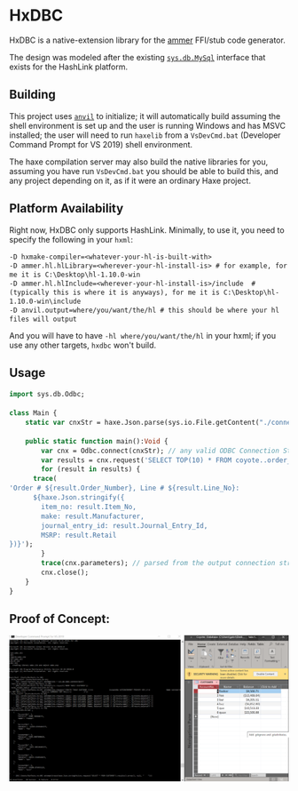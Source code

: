 # HxDBC
HxDBC is a native-extension library for the [ammer](https://github.com/Aurel300/ammer) FFI/stub code generator.

The design was modeled after the existing [`sys.db.MySql`](https://github.com/HaxeFoundation/haxe/blob/4.0.5/std/hl/_std/sys/db/Mysql.hx) interface that exists for the HashLink platform.

## Building
This project uses [`anvil`](https://github.com/piboistudios/anvil) to initialize; it will automatically build assuming the shell environment is set up and the user is running Windows and has MSVC installed; the user will need to run `haxelib` from a `VsDevCmd.bat` (Developer Command Prompt for VS 2019) shell environment.

The haxe compilation server may also build the native libraries for you, assuming you have run `VsDevCmd.bat` you should be able to build this, and any project depending on it, as if it were an ordinary Haxe project.

## Platform Availability

Right now, HxDBC only supports HashLink.
Minimally, to use it, you need to specify the following in your `hxml`:
```hxml
-D hxmake-compiler=<whatever-your-hl-is-built-with>
-D ammer.hl.hlLibrary=<wherever-your-hl-install-is> # for example, for me it is C:\Desktop\hl-1.10.0-win
-D ammer.hl.hlInclude=<wherever-your-hl-install-is>/include  # (typically this is where it is anyways), for me it is C:\Desktop\hl-1.10.0-win\include
-D anvil.output=where/you/want/the/hl # this should be where your hl files will output
```

And you will have to have `-hl where/you/want/the/hl` in your hxml; if you use any other targets, `hxdbc` won't build.

## Usage

```haxe
import sys.db.Odbc;

class Main {
	static var cnxStr = haxe.Json.parse(sys.io.File.getContent("./connection-string.txt"));

	public static function main():Void {
		var cnx = Odbc.connect(cnxStr); // any valid ODBC Connection String here
		var results = cnx.request('SELECT TOP(10) * FROM coyote..order_details');
		for (result in results) {
      trace(
'Order # ${result.Order_Number}, Line # ${result.Line_No}: 
      ${haxe.Json.stringify({
        item_no: result.Item_No,
        make: result.Manufacturer,
        journal_entry_id: result.Journal_Entry_Id,
        MSRP: result.Retail
})}');
		}
		trace(cnx.parameters); // parsed from the output connection string returned from SQLDriverConnect
		cnx.close();
	}
}

```

## Proof of Concept:

![POC](/poc.PNG?raw=true)
